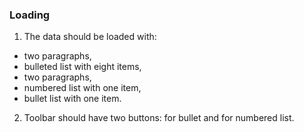 ### Loading

1. The data should be loaded with:
  * two paragraphs,
  * bulleted list with eight items,
  * two paragraphs,
  * numbered list with one item,
  * bullet list with one item.
2. Toolbar should have two buttons: for bullet and for numbered list.
